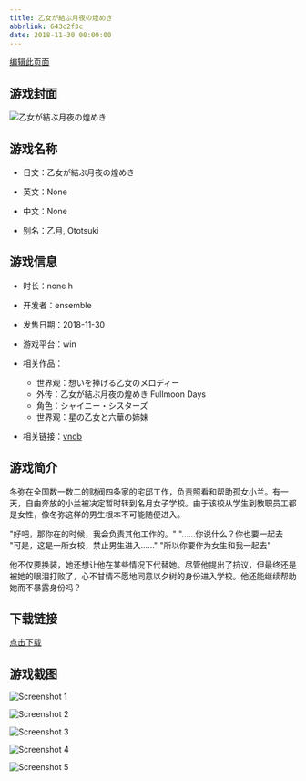 ```yaml
---
title: 乙女が結ぶ月夜の煌めき
abbrlink: 643c2f3c
date: 2018-11-30 00:00:00
---
```

[编辑此页面](https://github.com/ACG-3/ADV3-source/blob/main/source/_posts/games/%E4%B9%99%E5%A5%B3%E3%81%8C%E7%B5%90%E3%81%B6%E6%9C%88%E5%A4%9C%E3%81%AE%E7%85%8C%E3%82%81%E3%81%8D.md)

## 游戏封面

![乙女が結ぶ月夜の煌めき](https://pan.timero.xyz/d/onedrive/img_lib_001/%E4%B9%99%E5%A5%B3%E3%81%8C%E7%B5%90%E3%81%B6%E6%9C%88%E5%A4%9C%E3%81%AE%E7%85%8C%E3%82%81%E3%81%8D_cover.avif)


## 游戏名称

- 日文：乙女が結ぶ月夜の煌めき
- 英文：None
- 中文：None

- 别名：乙月, Ototsuki


## 游戏信息

- 时长：none h
- 开发者：ensemble
- 发售日期：2018-11-30
- 游戏平台：win
- 相关作品：
   - 世界观：想いを捧げる乙女のメロディー
   - 外传：乙女が結ぶ月夜の煌めき Fullmoon Days
   - 角色：シャイニー・シスターズ
   - 世界观：星の乙女と六華の姉妹

- 相关链接：[vndb](https://vndb.org/v23338)


## 游戏简介

冬弥在全国数一数二的财阀四条家的宅邸工作，负责照看和帮助孤女小兰。有一天，自由奔放的小兰被决定暂时转到名月女子学校。由于该校从学生到教职员工都是女性，像冬弥这样的男生根本不可能随便进入。

"好吧，那你在的时候，我会负责其他工作的。"
"......你说什么？你也要一起去
"可是，这是一所女校，禁止男生进入......"
"所以你要作为女生和我一起去"

他不仅要换装，她还想让他在某些情况下代替她。尽管他提出了抗议，但最终还是被她的眼泪打败了，心不甘情不愿地同意以夕树的身份进入学校。他还能继续帮助她而不暴露身份吗？




## 下载链接

[点击下载](https://pan.timero.xyz/onedrive/adv_lib_001/%E4%B9%99%E5%A5%B3%E3%81%8C%E7%B5%90%E3%81%B6%E6%9C%88%E5%A4%9C%E3%81%AE%E7%85%8C%E3%82%81%E3%81%8D)


## 游戏截图


![Screenshot 1](https://pan.timero.xyz/d/onedrive/img_lib_001/%E4%B9%99%E5%A5%B3%E3%81%8C%E7%B5%90%E3%81%B6%E6%9C%88%E5%A4%9C%E3%81%AE%E7%85%8C%E3%82%81%E3%81%8D_Screenshot_1.avif)

![Screenshot 2](https://pan.timero.xyz/d/onedrive/img_lib_001/%E4%B9%99%E5%A5%B3%E3%81%8C%E7%B5%90%E3%81%B6%E6%9C%88%E5%A4%9C%E3%81%AE%E7%85%8C%E3%82%81%E3%81%8D_Screenshot_2.avif)

![Screenshot 3](https://pan.timero.xyz/d/onedrive/img_lib_001/%E4%B9%99%E5%A5%B3%E3%81%8C%E7%B5%90%E3%81%B6%E6%9C%88%E5%A4%9C%E3%81%AE%E7%85%8C%E3%82%81%E3%81%8D_Screenshot_3.avif)

![Screenshot 4](https://pan.timero.xyz/d/onedrive/img_lib_001/%E4%B9%99%E5%A5%B3%E3%81%8C%E7%B5%90%E3%81%B6%E6%9C%88%E5%A4%9C%E3%81%AE%E7%85%8C%E3%82%81%E3%81%8D_Screenshot_4.avif)

![Screenshot 5](https://pan.timero.xyz/d/onedrive/img_lib_001/%E4%B9%99%E5%A5%B3%E3%81%8C%E7%B5%90%E3%81%B6%E6%9C%88%E5%A4%9C%E3%81%AE%E7%85%8C%E3%82%81%E3%81%8D_Screenshot_5.avif)

